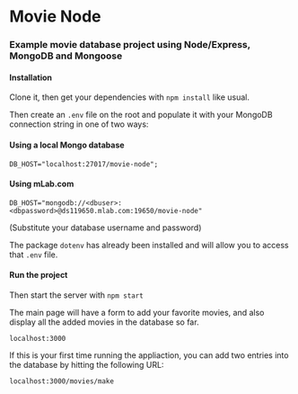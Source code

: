 # Movie Node

### Example movie database project using Node/Express, MongoDB and Mongoose

#### Installation
Clone it, then get your dependencies with `npm install` like usual.

Then create an `.env` file on the root and populate it with your MongoDB connection string in one of two ways:

#### Using a local Mongo database

```
DB_HOST="localhost:27017/movie-node";
```

#### Using mLab.com

```
DB_HOST="mongodb://<dbuser>:<dbpassword>@ds119650.mlab.com:19650/movie-node"
````

(Substitute your database username and password)

The package `dotenv` has already been installed and will allow you to access that `.env` file.

#### Run the project
Then start the server with `npm start`

The main page will have a form to add your favorite movies, and also display all the added movies in the database so far.

```localhost:3000```

If this is your first time running the appliaction, you can add two entries into the database by hitting the following URL:

```localhost:3000/movies/make```
